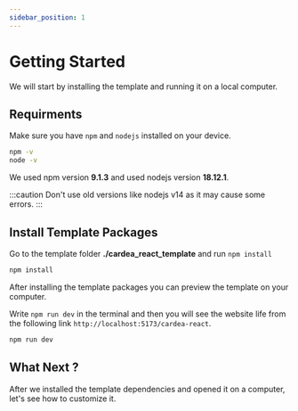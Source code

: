 ```yaml
---
sidebar_position: 1
---
```


# Getting Started

We will start by installing the template and running it on a local computer.

## Requirments

Make sure you have `npm` and `nodejs` installed on your device.

```bash
npm -v
node -v
```

We used npm version **9.1.3** and used nodejs version **18.12.1**.

:::caution
Don't use old versions like nodejs v14 as it may cause some errors.
:::

## Install Template Packages

Go to the template folder **./cardea_react_template** and run `npm install`

```bash
npm install
```

After installing the template packages you can preview the template on your computer.

Write `npm run dev` in the terminal and then you will see the website life from the following link `http://localhost:5173/cardea-react`.

```bash
npm run dev
```

## What Next ?

After we installed the template dependencies and opened it on a computer, let's see how to customize it.
